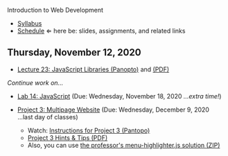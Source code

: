 Introduction to Web Development

- [Syllabus](syllabus.md)
- [Schedule](schedule.md)   &lArr; here be: slides, assignments, and related links

## Thursday, November 12, 2020

- [Lecture 23: JavaScript Libraries (Panopto)](https://rochester.hosted.panopto.com/Panopto/Pages/Viewer.aspx?id=178a0db6-c8b5-457f-8dda-ac7001027020) and [(PDF)](23-javascript-libraries/javascript-libraries.pdf)

*Continue work on...*

  - [Lab 14: JavaScript](lab14-javascript-basics/instructions.md) (Due: Wednesday, November 18, 2020 *...extra time!*)

- [Project 3: Multipage Website](project03-multipage-website/instructions.md) (Due: Wednesday, December 9, 2020 ...last day of classes)
  - Watch: [Instructions for Project 3 (Pantopo)](https://rochester.hosted.panopto.com/Panopto/Pages/Viewer.aspx?id=c5a03407-f8e7-48aa-b1bd-ac6700df1386)
  - [Project 3 Hints & Tips (PDF)](20-project3/project3-structure.pdf)
  - Also, you can use [the professor's menu-highlighter.js solution (ZIP)](media/menu-highlighter.zip)

